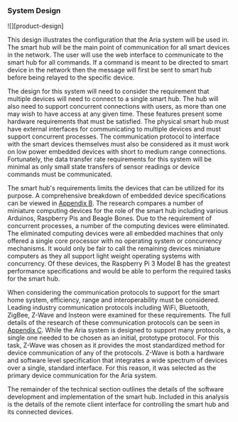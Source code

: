### System Design

![][product-design]

This design illustrates the configuration that the Aria system will be used in. The smart hub will
be the main point of communication for all smart devices in the network. The user will use the
web interface to communicate to the smart hub for all commands. If a command is meant to be
directed to smart device in the network then the message will first be sent to smart hub before
being relayed to the specific device.

The design for this system will need to consider the requirement that multiple devices will need
to connect to a single smart hub. The hub will also need to support concurrent connections with
users, as more than one may wish to have access at any given time. These features present some
hardware requirements that must be satisfied. The physical smart hub must have external interfaces
for communicating to multiple devices and must support concurrent processes. The communication
protocol to interface with the smart devices themselves must also be considered as it must
work on low power embedded devices with short to medium range connections. Fortunately, the
data transfer rate requirements for this system will be minimal as only small state transfers
of sensor readings or device commands must be communicated.

The smart hub's requirements limits the devices that can be utilized for its purpose. A
comprehensive breakdown of embedded device specifications can be viewed in [Appendix B](#B).
The research compares a number of miniature computing devices for the role of the smart hub
including various Arduinos, Raspberry Pis and Beagle Bones. Due to the requirement of concurrent
processes, a number of the computing devices were eliminated. The eliminated computing devices
were all embedded machines that only offered a single core processor with no operating system
or concurrency mechanisms. It would only be fair to call the remaining devices miniature
computers as they all support light weight operating systems with concurrency. Of these devices,
the Raspberry Pi 3 Model B has the greatest performance specifications and would be able to
perform the required tasks for the smart hub.

When considering the communication protocols to support for the smart home system, efficiency,
range and interoperability must be considered. Leading industry communication protocols
including WiFi, Bluetooth, ZigBee, Z-Wave and Insteon were examined for these requirements.
The full details of the research of these communication protocols can be seen in [Appendix C](#C).
While the Aria system is designed to support many protocols, a single one needed to be chosen
as an initial, prototype protocol. For this task, Z-Wave was chosen as it provides the most
standardized method for device communication of any of the protocols. Z-Wave is both a
hardware and software level specification that integrates a wide spectrum of devices over
a single, standard interface. For this reason, it was selected as the primary device
communication for the Aria system.

The remainder of the technical section outlines the details of the software development and
implementation of the smart hub. Included in this analysis is the details of the remote client
interface for controlling the smart hub and its connected devices.




